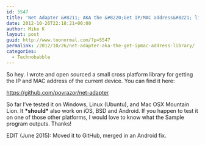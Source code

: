 ```yaml
---
id: 5547
title: 'Net Adapter &#8211; AKA the &#8220;Get IP/MAC address&#8221; library'
date: 2012-10-26T22:18:21+00:00
author: Mike K
layout: post
guid: http://www.toonormal.com/?p=5547
permalink: /2012/10/26/net-adapter-aka-the-get-ipmac-address-library/
categories:
  - Technobabble
---
```

So hey. I wrote and open sourced a small cross platform library for getting the IP and MAC address of the current device. You can find it here:

<https://github.com/povrazor/net-adapter>

So far I&#8217;ve tested it on Windows, Linux (Ubuntu), and Mac OSX Mountain Lion. It **\*should\*** also work on iOS, BSD and Android. If you happen to test it on one of those other platforms, I would love to know what the Sample program outputs. Thanks!

EDIT (June 2015): Moved it to GitHub, merged in an Android fix.